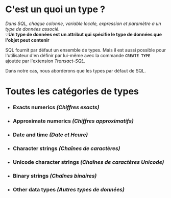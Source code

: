 # C'est un quoi un type ? 

*Dans SQL, chaque colonne, variable locale, expression et paramètre a un type de données associé.*  
💡**Un type de données est un attribut qui spécifie le type de données que l'objet peut contenir**  

SQL fournit par défaut un ensemble de types. Mais il est aussi possible pour l'utilisateur d'en définir par lui-même avec la commande **```CREATE TYPE```** ajoutée par l'extension *Transact-SQL*.  

Dans notre cas, nous aborderons que les types par défaut de SQL.  

# Toutes les catégories de types
- ### **Exacts numerics** *(Chiffres exacts)*
- ### **Approximate numerics** *(Chiffres approximatifs)*
- ### **Date and time** *(Date et Heure)*
- ### **Character strings** *(Chaînes de caractères)*
- ### **Unicode character strings** *(Chaînes de caractères Unicode)*
- ### **Binary strings** *(Chaînes binaires)*
- ### **Other data types** *(Autres types de données)*
